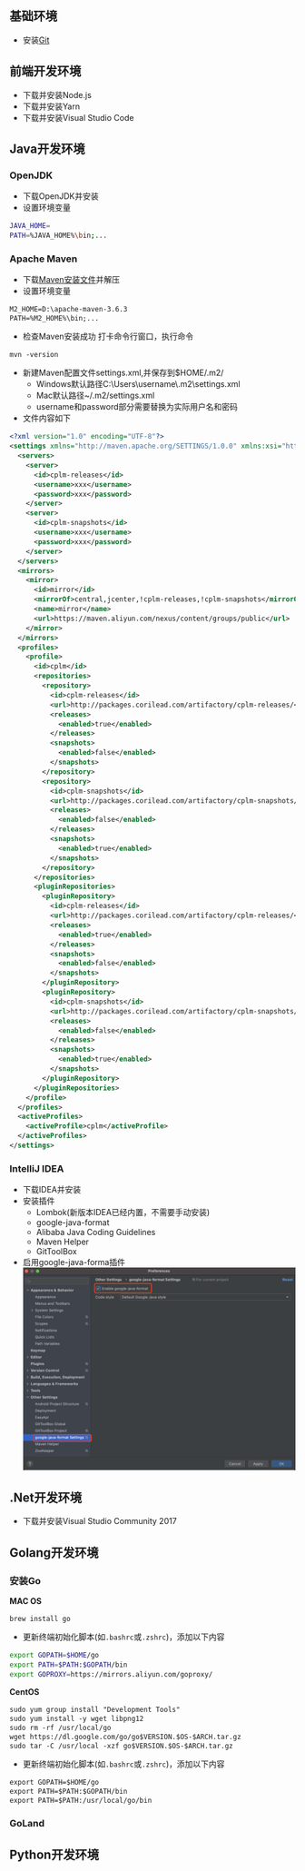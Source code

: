 ## 基础环境
* 安装[Git](https://git-scm.com/downloads)

## 前端开发环境
* 下载并安装Node.js
* 下载并安装Yarn
* 下载并安装Visual Studio Code

## Java开发环境
### OpenJDK
* 下载OpenJDK并安装
* 设置环境变量
```bash
JAVA_HOME=
PATH=%JAVA_HOME%\bin;...
```

### Apache Maven
* 下载[Maven安装文件](https://maven.apache.org/download.cgi)并解压
* 设置环境变量
```
M2_HOME=D:\apache-maven-3.6.3
PATH=%M2_HOME%\bin;...
```
* 检查Maven安装成功
打卡命令行窗口，执行命令
```
mvn -version
```
* 新建Maven配置文件settings.xml,并保存到$HOME/.m2/
  - Windows默认路径C:\Users\username\\.m2\settings.xml
  - Mac默认路径~/.m2/settings.xml
  - username和password部分需要替换为实际用户名和密码
* 文件内容如下
```xml
<?xml version="1.0" encoding="UTF-8"?>
<settings xmlns="http://maven.apache.org/SETTINGS/1.0.0" xmlns:xsi="http://www.w3.org/2001/XMLSchema-instance" xsi:schemaLocation="http://maven.apache.org/SETTINGS/1.0.0 http://maven.apache.org/xsd/settings-1.0.0.xsd">
  <servers>
    <server>
      <id>cplm-releases</id>
      <username>xxx</username>
      <password>xxx</password>
    </server>
    <server>
      <id>cplm-snapshots</id>
      <username>xxx</username>
      <password>xxx</password>
    </server>
  </servers>
  <mirrors>
    <mirror>
      <id>mirror</id>
      <mirrorOf>central,jcenter,!cplm-releases,!cplm-snapshots</mirrorOf>
      <name>mirror</name>
      <url>https://maven.aliyun.com/nexus/content/groups/public</url>
    </mirror>
  </mirrors>
  <profiles>
    <profile>
      <id>cplm</id>
      <repositories>
        <repository>
          <id>cplm-releases</id>
          <url>http://packages.corilead.com/artifactory/cplm-releases/</url>
          <releases>
            <enabled>true</enabled>
          </releases>
          <snapshots>
            <enabled>false</enabled>
          </snapshots>
        </repository>
        <repository>
          <id>cplm-snapshots</id>
          <url>http://packages.corilead.com/artifactory/cplm-snapshots/</url>
          <releases>
            <enabled>false</enabled>
          </releases>
          <snapshots>
            <enabled>true</enabled>
          </snapshots>
        </repository>
      </repositories>
      <pluginRepositories>
        <pluginRepository>
          <id>cplm-releases</id>
          <url>http://packages.corilead.com/artifactory/cplm-releases/</url>
          <releases>
            <enabled>true</enabled>
          </releases>
          <snapshots>
            <enabled>false</enabled>
          </snapshots>
        </pluginRepository>
        <pluginRepository>
          <id>cplm-snapshots</id>
          <url>http://packages.corilead.com/artifactory/cplm-snapshots/</url>
          <releases>
            <enabled>false</enabled>
          </releases>
          <snapshots>
            <enabled>true</enabled>
          </snapshots>
        </pluginRepository>
      </pluginRepositories>
    </profile>
  </profiles>
  <activeProfiles>
    <activeProfile>cplm</activeProfile>
  </activeProfiles>
</settings>
```

### IntelliJ IDEA
* 下载IDEA并安装
* 安装插件
    - Lombok(新版本IDEA已经内置，不需要手动安装)
    - google-java-format
    - Alibaba Java Coding Guidelines
    - Maven Helper
    - GitToolBox
* 启用google-java-forma插件
![](images/screenshot_1617261493455.png)
## .Net开发环境
* 下载并安装Visual Studio Community 2017

## Golang开发环境
### 安装Go
**MAC OS**
```
brew install go
```
* 更新终端初始化脚本(如`.bashrc`或`.zshrc`)，添加以下内容
```sh
export GOPATH=$HOME/go
export PATH=$PATH:$GOPATH/bin
export GOPROXY=https://mirrors.aliyun.com/goproxy/
```
**CentOS**
```
sudo yum group install "Development Tools"
sudo yum install -y wget libpng12
sudo rm -rf /usr/local/go
wget https://dl.google.com/go/go$VERSION.$OS-$ARCH.tar.gz
sudo tar -C /usr/local -xzf go$VERSION.$OS-$ARCH.tar.gz
```
* 更新终端初始化脚本(如`.bashrc`或`.zshrc`)，添加以下内容
```
export GOPATH=$HOME/go
export PATH=$PATH:$GOPATH/bin
export PATH=$PATH:/usr/local/go/bin
```
### GoLand

## Python开发环境
